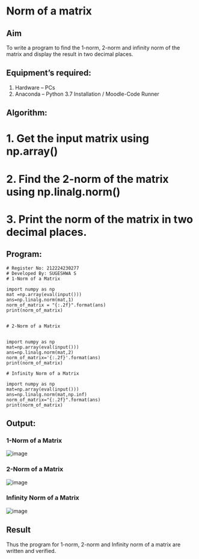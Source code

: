 # Norm of a matrix
## Aim
To write a program to find the 1-norm, 2-norm and infinity norm of the matrix and display the result in two decimal places.
## Equipment’s required:
1.	Hardware – PCs
2.	Anaconda – Python 3.7 Installation / Moodle-Code Runner
## Algorithm:
# 1. Get the input matrix using np.array()   
# 2. Find the 2-norm of the matrix using np.linalg.norm()
# 3. Print the norm of the matrix in two decimal places.
## Program:
```
# Register No: 212224230277
# Developed By: SUGESHWA S
# 1-Norm of a Matrix

import numpy as np
mat =np.array(eval(input()))
ans=np.linalg.norm(mat,1)
norm_of_matrix = "{:.2f}".format(ans)
print(norm_of_matrix)


# 2-Norm of a Matrix


import numpy as np
mat=np.array(eval(input()))
ans=np.linalg.norm(mat,2)
norm_of_matrix='{:.2f}'.format(ans)
print(norm_of_matrix)

# Infinity Norm of a Matrix

import numpy as np
mat=np.array(eval(input()))
ans=np.linalg.norm(mat,np.inf)
norm_of_matrix="{:.2f}".format(ans)
print(norm_of_matrix)
```
## Output:
### 1-Norm of a Matrix

![image](https://github.com/user-attachments/assets/79bdbbff-ed82-4c64-8081-2fcd0739e2ad)


### 2-Norm of a Matrix

![image](https://github.com/user-attachments/assets/c1c141fa-d17d-494b-bbe5-5256a77f42ad)


### Infinity Norm of a Matrix

![image](https://github.com/user-attachments/assets/d1bcab19-23de-4ed1-beb0-02c0e9d28ff0)




## Result
Thus the program for 1-norm, 2-norm and Infinity norm of a matrix are written and verified.
